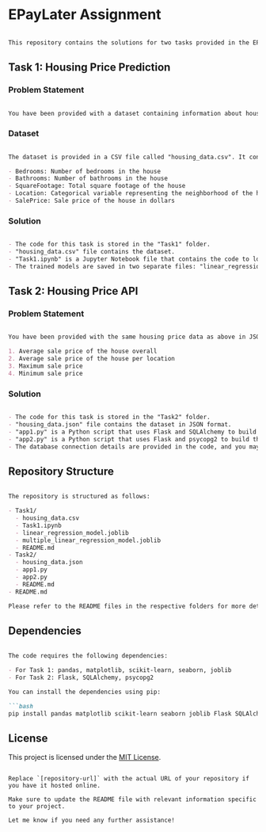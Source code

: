 # EPayLater Assignment

```markdown

This repository contains the solutions for two tasks provided in the EPayLater assignment.

```

## Task 1: Housing Price Prediction

### Problem Statement

```markdown

You have been provided with a dataset containing information about housing prices in a particular city. The dataset includes features such as the number of bedrooms, square footage, location, and sale prices of houses. Your task is to build a regression model that can predict the sale price of a house based on the given features.

```

### Dataset

```markdown

The dataset is provided in a CSV file called "housing_data.csv". It contains the following columns:

- Bedrooms: Number of bedrooms in the house
- Bathrooms: Number of bathrooms in the house
- SquareFootage: Total square footage of the house
- Location: Categorical variable representing the neighborhood of the house
- SalePrice: Sale price of the house in dollars

```

### Solution

```markdown

- The code for this task is stored in the "Task1" folder.
- "housing_data.csv" file contains the dataset.
- "Task1.ipynb" is a Jupyter Notebook file that contains the code to load the dataset, perform data preprocessing, build and train regression models (linear regression and multiple linear regression), evaluate model performance, make predictions, calculate RMSE, and save the trained models.
- The trained models are saved in two separate files: "linear_regression_model.joblib" and "multiple_linear_regression_model.joblib".

```

## Task 2: Housing Price API

### Problem Statement

```markdown

You have been provided with the same housing price data as above in JSON format in a file called "housing_data.json". Your task is to build a REST API in Python (preferably Flask) that will take the JSON data as input and store it in a PostgreSQL database. The API should also provide the following outputs when called:

1. Average sale price of the house overall
2. Average sale price of the house per location
3. Maximum sale price
4. Minimum sale price

```

### Solution

```markdown

- The code for this task is stored in the "Task2" folder.
- "housing_data.json" file contains the dataset in JSON format.
- "app1.py" is a Python script that uses Flask and SQLAlchemy to build the REST API. It includes routes for storing the JSON data in the PostgreSQL database and retrieving the required outputs using SQL queries.
- "app2.py" is a Python script that uses Flask and psycopg2 to build the REST API. It includes routes for storing the JSON data in the PostgreSQL database and retrieving the required outputs using SQL queries.
- The database connection details are provided in the code, and you may need to modify them according to your setup.

```

## Repository Structure

```markdown

The repository is structured as follows:

- Task1/
  - housing_data.csv
  - Task1.ipynb
  - linear_regression_model.joblib
  - multiple_linear_regression_model.joblib
  - README.md
- Task2/
  - housing_data.json
  - app1.py
  - app2.py
  - README.md
- README.md

Please refer to the README files in the respective folders for more details about each task.

```

## Dependencies

```markdown

The code requires the following dependencies:

- For Task 1: pandas, matplotlib, scikit-learn, seaborn, joblib
- For Task 2: Flask, SQLAlchemy, psycopg2

You can install the dependencies using pip:

```bash
pip install pandas matplotlib scikit-learn seaborn joblib Flask SQLAlchemy psycopg2
```

## License

This project is licensed under the [MIT License](LICENSE).

```

Replace `[repository-url]` with the actual URL of your repository if you have it hosted online.

Make sure to update the README file with relevant information specific to your project.

Let me know if you need any further assistance!
